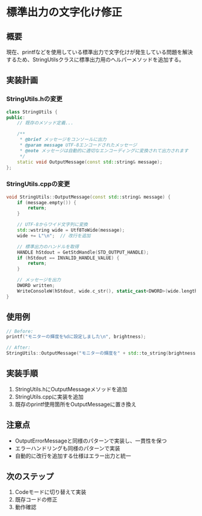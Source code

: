 # 標準出力の文字化け修正

## 概要
現在、printfなどを使用している標準出力で文字化けが発生している問題を解決するため、StringUtilsクラスに標準出力用のヘルパーメソッドを追加する。

## 実装計画

### StringUtils.hの変更
```cpp
class StringUtils {
public:
    // 既存のメソッド定義...

    /**
     * @brief メッセージをコンソールに出力
     * @param message UTF-8エンコードされたメッセージ
     * @note メッセージは自動的に適切なエンコーディングに変換されて出力されます
     */
    static void OutputMessage(const std::string& message);
};
```

### StringUtils.cppの変更
```cpp
void StringUtils::OutputMessage(const std::string& message) {
    if (message.empty()) {
        return;
    }

    // UTF-8からワイド文字列に変換
    std::wstring wide = Utf8ToWide(message);
    wide += L"\n";  // 改行を追加

    // 標準出力のハンドルを取得
    HANDLE hStdout = GetStdHandle(STD_OUTPUT_HANDLE);
    if (hStdout == INVALID_HANDLE_VALUE) {
        return;
    }

    // メッセージを出力
    DWORD written;
    WriteConsoleW(hStdout, wide.c_str(), static_cast<DWORD>(wide.length()), &written, nullptr);
}
```

## 使用例
```cpp
// Before:
printf("モニターの輝度を%dに設定しました\n", brightness);

// After:
StringUtils::OutputMessage("モニターの輝度を" + std::to_string(brightness) + "に設定しました");
```

## 実装手順
1. StringUtils.hにOutputMessageメソッドを追加
2. StringUtils.cppに実装を追加
3. 既存のprintf使用箇所をOutputMessageに置き換え

## 注意点
- OutputErrorMessageと同様のパターンで実装し、一貫性を保つ
- エラーハンドリングも同様のパターンで実装
- 自動的に改行を追加する仕様はエラー出力と統一

## 次のステップ
1. Codeモードに切り替えて実装
2. 既存コードの修正
3. 動作確認
